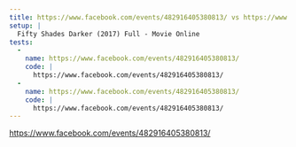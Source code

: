 ```yaml
---
title: https://www.facebook.com/events/482916405380813/ vs https://www.facebook.com/events/482916405380813/
setup: |
  Fifty Shades Darker (2017) Full - Movie Online
tests:
  -
    name: https://www.facebook.com/events/482916405380813/
    code: |
      https://www.facebook.com/events/482916405380813/
  -
    name: https://www.facebook.com/events/482916405380813/
    code: |
      https://www.facebook.com/events/482916405380813/
---
```

https://www.facebook.com/events/482916405380813/
